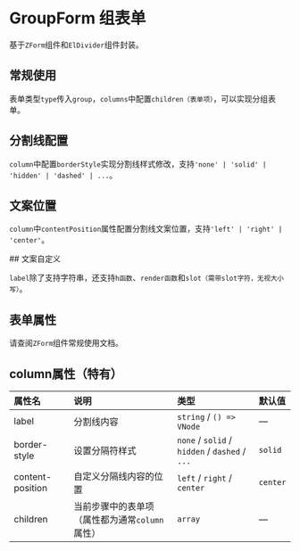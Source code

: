 # GroupForm 组表单

基于`ZForm`组件和`ElDivider`组件封装。

## 常规使用

表单类型`type`传入`group`，`columns`中配置`children（表单项）`，可以实现分组表单。

<preview path="../demo/form-group/normal.vue" />

## 分割线配置

`column`中配置`borderStyle`实现分割线样式修改，支持`'none' | 'solid' | 'hidden' | 'dashed' | ...`。

<preview path="../demo/form-group/divider.vue" />

## 文案位置

`column`中`contentPosition`属性配置分割线文案位置，支持`'left' | 'right' | 'center'`。

<preview path="../demo/form-group/position.vue" />
## 文案自定义

`label`除了支持字符串，还支持`h函数`、`render函数`和`slot（需带slot字符，无视大小写）`。

<preview path="../demo/form-group/label.vue" />

## 表单属性

请查阅`ZForm`组件常规使用文档。

## column属性（特有）

| 属性名           | 说明                                           | 类型                                           | 默认值   |
| :--------------- | :--------------------------------------------- | :--------------------------------------------- | :------- |
| label            | 分割线内容                                     | `string` / `() => VNode`                       | —        |
| border-style     | 设置分隔符样式                                 | `none` / `solid` / `hidden` / `dashed` / `...` | `solid`  |
| content-position | 自定义分隔线内容的位置                         | `left` / `right` / `center`                    | `center` |
| children         | 当前步骤中的表单项（属性都为通常`column`属性） | `array`                                        | —        |
